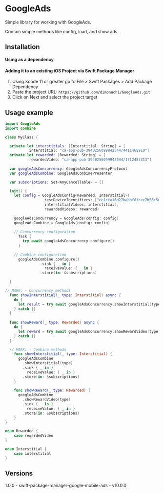 # GoogleAds

Simple library for working with GoogleAds. 

Contain simple methods like config, load, and show ads.

## Installation

#### Using as a dependency

#### Adding it to an existing iOS Project via Swift Package Manager

1. Using Xcode 11 or greater go to File > Swift Packages > Add Package Dependency
2. Paste the project URL: `https://github.com/dimonuch1/GoogleAds.git`
3. Click on Next and select the project target

## Usage example

```swift
import GoogleAds
import Combine

class MyClass {

  private let interstitials: [Interstitial: String] = [
          .interstitial: "ca-app-pub-3940256099942544/4411468910"]
  private let rewarded: [Rewarded: String] = [
          .rewardedVideo: "ca-app-pub-3940256099942544/1712485313"]
  
  var googleAdsConcurrency: GoogleAdsConcurrencyProtocol
  var googleAdsCombine: GoogleAdsCombinePresenter

  var subscriptions: Set<AnyCancellable> = []

  init() {
    let config = GoogleAdsConfig<Rewarded, Interstitial>(
                  testDeviceIdentifiers: ["ee1cfa16d27babbf81cee7b56c5d7970"],
                  interstitialVideos: interstitials,
                  rewardedVideos: rewarded)
  
    googleAdsConcurrency = GoogleAds(config: config)
    googleAdsCombine = GoogleAds(config: config)
  
    // Concurrency configuration
      Task {
        try await googleAdsConcurrency.configure()
      }
  
    // Combine configuration
      googleAdsCombine.configure()
                .sink { _ in }
                  receiveValue: { _ in }
                .store(in: &subscriptions)

  }

// MARK: - Concurrency methods
  func showInterstitial(_ type: Interstitial) async {
    do {
      let result = try await googleAdsConcurrency.showInterstitial(type)
    } catch {}
  }
  
  func showReward(_ type: Rewarded) async {
    do {
      let reward = try await googleAdsConcurrency.showRewardVideo(type)
    } catch {}
  }

  // MARK: - Combine methods
    func showInterstitial(_ type: Interstitial) {
      googleAdsCombine
        .showInterstitial(type)
        .sink { _ in }
          receiveValue: { _ in }
        .store(in: &subscriptions)
    }
    
    func showReward(_ type: Rewarded) {
      googleAdsCombine
        .showRewardVideo(type)
        .sink { _ in }
          receiveValue: { _ in }
        .store(in: &subscriptions)
    }
}

enum Rewarded {
    case rewardedVideo
}

enum Interstitial {
    case interstitial
}

```

## Versions

1.0.0 - swift-package-manager-google-mobile-ads - v10.0.0
